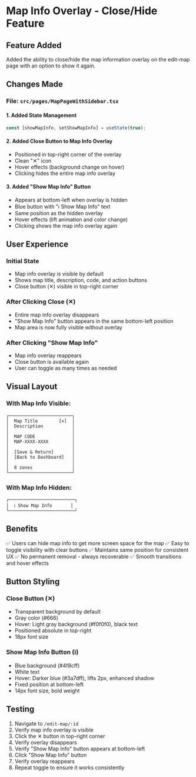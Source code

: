 # Map Info Overlay - Close/Hide Feature

## Feature Added
Added the ability to close/hide the map information overlay on the edit-map page with an option to show it again.

## Changes Made

### File: `src/pages/MapPageWithSidebar.tsx`

#### 1. Added State Management
```typescript
const [showMapInfo, setShowMapInfo] = useState(true);
```

#### 2. Added Close Button to Map Info Overlay
- Positioned in top-right corner of the overlay
- Clean "✕" icon
- Hover effects (background change on hover)
- Clicking hides the entire map info overlay

#### 3. Added "Show Map Info" Button
- Appears at bottom-left when overlay is hidden
- Blue button with "ℹ️ Show Map Info" text
- Same position as the hidden overlay
- Hover effects (lift animation and color change)
- Clicking shows the map info overlay again

## User Experience

### Initial State
- Map info overlay is visible by default
- Shows map title, description, code, and action buttons
- Close button (✕) visible in top-right corner

### After Clicking Close (✕)
- Entire map info overlay disappears
- "Show Map Info" button appears in the same bottom-left position
- Map area is now fully visible without overlay

### After Clicking "Show Map Info"
- Map info overlay reappears
- Close button is available again
- User can toggle as many times as needed

## Visual Layout

### With Map Info Visible:
```
┌────────────────────────┐
│  Map Title        [✕]  │
│  Description           │
│                        │
│  MAP CODE              │
│  MAP-XXXX-XXXX         │
│                        │
│  [Save & Return]       │
│  [Back to Dashboard]   │
│                        │
│  0 zones               │
└────────────────────────┘
```

### With Map Info Hidden:
```
┌─────────────────────────┐
│  ℹ️ Show Map Info       │
└─────────────────────────┘
```

## Benefits
✅ Users can hide map info to get more screen space for the map
✅ Easy to toggle visibility with clear buttons
✅ Maintains same position for consistent UX
✅ No permanent removal - always recoverable
✅ Smooth transitions and hover effects

## Button Styling

### Close Button (✕)
- Transparent background by default
- Gray color (#666)
- Hover: Light gray background (#f0f0f0), black text
- Positioned absolute in top-right
- 18px font size

### Show Map Info Button (ℹ️)
- Blue background (#4f8cff)
- White text
- Hover: Darker blue (#3a7dff), lifts 2px, enhanced shadow
- Fixed position at bottom-left
- 14px font size, bold weight

## Testing
1. Navigate to `/edit-map/:id`
2. Verify map info overlay is visible
3. Click the ✕ button in top-right corner
4. Verify overlay disappears
5. Verify "Show Map Info" button appears at bottom-left
6. Click "Show Map Info" button
7. Verify overlay reappears
8. Repeat toggle to ensure it works consistently
